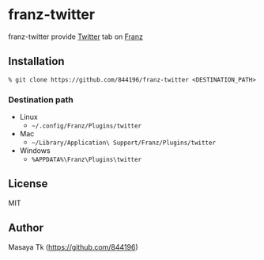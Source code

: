 # franz-twitter

franz-twitter provide [Twitter](https://twitter.com/) tab on [Franz](http://meetfranz.com/)

## Installation

```console
% git clone https://github.com/844196/franz-twitter <DESTINATION_PATH>
```

### Destination path

* Linux
    * `~/.config/Franz/Plugins/twitter`
* Mac
    * `~/Library/Application\ Support/Franz/Plugins/twitter`
* Windows
    * `%APPDATA%\Franz\Plugins\twitter`

## License

MIT

## Author

Masaya Tk (<https://github.com/844196>)
